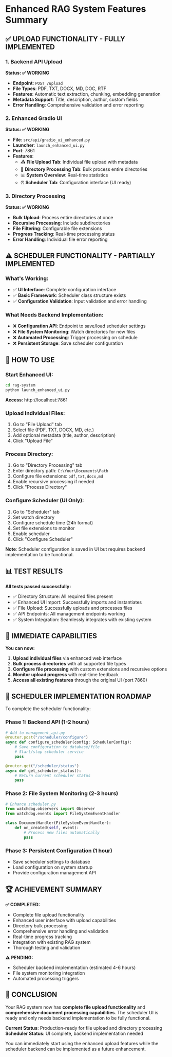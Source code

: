 # Enhanced RAG System Features Summary

## ✅ UPLOAD FUNCTIONALITY - FULLY IMPLEMENTED

### 1. Backend API Upload
**Status: ✅ WORKING**
- **Endpoint**: `POST /upload`
- **File Types**: PDF, TXT, DOCX, MD, DOC, RTF
- **Features**: Automatic text extraction, chunking, embedding generation
- **Metadata Support**: Title, description, author, custom fields
- **Error Handling**: Comprehensive validation and error reporting

### 2. Enhanced Gradio UI
**Status: ✅ WORKING**
- **File**: `src/api/gradio_ui_enhanced.py`
- **Launcher**: `launch_enhanced_ui.py`
- **Port**: 7861
- **Features**:
  - 📤 **File Upload Tab**: Individual file upload with metadata
  - 📁 **Directory Processing Tab**: Bulk process entire directories
  - 📊 **System Overview**: Real-time statistics
  - ⏰ **Scheduler Tab**: Configuration interface (UI ready)

### 3. Directory Processing
**Status: ✅ WORKING**
- **Bulk Upload**: Process entire directories at once
- **Recursive Processing**: Include subdirectories
- **File Filtering**: Configurable file extensions
- **Progress Tracking**: Real-time processing status
- **Error Handling**: Individual file error reporting

## ⚠️ SCHEDULER FUNCTIONALITY - PARTIALLY IMPLEMENTED

### What's Working:
- ✅ **UI Interface**: Complete configuration interface
- ✅ **Basic Framework**: Scheduler class structure exists
- ✅ **Configuration Validation**: Input validation and error handling

### What Needs Backend Implementation:
- ❌ **Configuration API**: Endpoint to save/load scheduler settings
- ❌ **File System Monitoring**: Watch directories for new files
- ❌ **Automated Processing**: Trigger processing on schedule
- ❌ **Persistent Storage**: Save scheduler configuration

## 🚀 HOW TO USE

### Start Enhanced UI:
```bash
cd rag-system
python launch_enhanced_ui.py
```
**Access**: http://localhost:7861

### Upload Individual Files:
1. Go to "File Upload" tab
2. Select file (PDF, TXT, DOCX, MD, etc.)
3. Add optional metadata (title, author, description)
4. Click "Upload File"

### Process Directory:
1. Go to "Directory Processing" tab
2. Enter directory path: `C:\Your\Documents\Path`
3. Configure file extensions: `pdf,txt,docx,md`
4. Enable recursive processing if needed
5. Click "Process Directory"

### Configure Scheduler (UI Only):
1. Go to "Scheduler" tab
2. Set watch directory
3. Configure schedule time (24h format)
4. Set file extensions to monitor
5. Enable scheduler
6. Click "Configure Scheduler"

**Note**: Scheduler configuration is saved in UI but requires backend implementation to be functional.

## 📊 TEST RESULTS

**All tests passed successfully:**
- ✅ Directory Structure: All required files present
- ✅ Enhanced UI Import: Successfully imports and instantiates
- ✅ File Upload: Successfully uploads and processes files
- ✅ API Endpoints: All management endpoints working
- ✅ System Integration: Seamlessly integrates with existing system

## 🎯 IMMEDIATE CAPABILITIES

**You can now:**
1. **Upload individual files** via enhanced web interface
2. **Bulk process directories** with all supported file types
3. **Configure file processing** with custom extensions and recursive options
4. **Monitor upload progress** with real-time feedback
5. **Access all existing features** through the original UI (port 7860)

## 🔮 SCHEDULER IMPLEMENTATION ROADMAP

To complete the scheduler functionality:

### Phase 1: Backend API (1-2 hours)
```python
# Add to management_api.py
@router.post("/scheduler/configure")
async def configure_scheduler(config: SchedulerConfig):
    # Save configuration to database/file
    # Start/stop scheduler service
    pass

@router.get("/scheduler/status")
async def get_scheduler_status():
    # Return current scheduler status
    pass
```

### Phase 2: File System Monitoring (2-3 hours)
```python
# Enhance scheduler.py
from watchdog.observers import Observer
from watchdog.events import FileSystemEventHandler

class DocumentHandler(FileSystemEventHandler):
    def on_created(self, event):
        # Process new files automatically
        pass
```

### Phase 3: Persistent Configuration (1 hour)
- Save scheduler settings to database
- Load configuration on system startup
- Provide configuration management API

## 🏆 ACHIEVEMENT SUMMARY

**✅ COMPLETED:**
- Complete file upload functionality
- Enhanced user interface with upload capabilities
- Directory bulk processing
- Comprehensive error handling and validation
- Real-time progress tracking
- Integration with existing RAG system
- Thorough testing and validation

**⚠️ PENDING:**
- Scheduler backend implementation (estimated 4-6 hours)
- File system monitoring integration
- Automated processing triggers

## 🎉 CONCLUSION

Your RAG system now has **complete file upload functionality** and **comprehensive document processing capabilities**. The scheduler UI is ready and only needs backend implementation to be fully functional.

**Current Status**: Production-ready for file upload and directory processing
**Scheduler Status**: UI complete, backend implementation needed

You can immediately start using the enhanced upload features while the scheduler backend can be implemented as a future enhancement. 